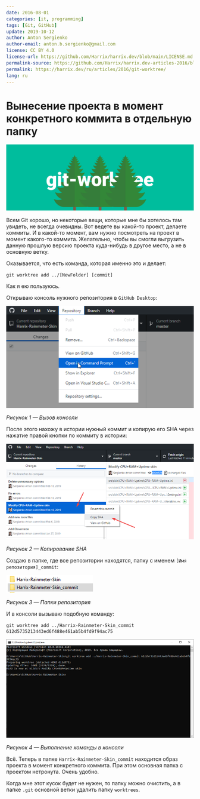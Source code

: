 ```yaml
---
date: 2016-08-01
categories: [it, programming]
tags: [Git, GitHub]
update: 2019-10-12
author: Anton Sergienko
author-email: anton.b.sergienko@gmail.com
license: CC BY 4.0
license-url: https://github.com/Harrix/harrix.dev/blob/main/LICENSE.md
permalink-source: https://github.com/Harrix/harrix.dev-articles-2016/blob/main/git-worktree/git-worktree.md
permalink: https://harrix.dev/ru/articles/2016/git-worktree/
lang: ru
---
```


# Вынесение проекта в момент конкретного коммита в отдельную папку

![Featured image](featured-image.svg)

Всем Git хорошо, но некоторые вещи, которые мне бы хотелось там увидеть, не всегда очевидны. Вот ведете вы какой-то проект, делаете коммиты. И в какой-то момент, вам нужно посмотреть на проект в момент какого-то коммита. Желательно, чтобы вы смогли выгрузить данную прошлую версию проекта куда-нибудь в другое место, а не в основную ветку.

Оказывается, что есть команда, которая именно это и делает:

```console
git worktree add ../[NewFolder] [commit]
```

Как я ею пользуюсь.

Открываю консоль нужного репозитория в `GitHub Desktop`:

![Вызов консоли](img/command-prompt.png)

_Рисунок 1 — Вызов консоли_

После этого нахожу в истории нужный коммит и копирую его SHA через нажатие правой кнопки по коммиту в истории:

![Копирование SHA](img/sha.png)

_Рисунок 2 — Копирование SHA_

Создаю в папке, где все репозитории находятся, папку с именем `[Имя репозитория]_commit`:

![Папки репозитория](img/folder.png)

_Рисунок 3 — Папки репозитория_

И в консоли вызываю подобную команду:

```console
git worktree add ../Harrix-Rainmeter-Skin_commit 612d5735213443ed6f488e461ab5b4fd9f94ac75
```

![Выполнение команды в консоли](img/console.png)

_Рисунок 4 — Выполнение команды в консоли_

Всё. Теперь в папке `Harrix-Rainmeter-Skin_commit` находится образ проекта в момент конкретного коммита. При этом основная папка с проектом нетронута. Очень удобно.

Когда мне этот кусок будет не нужен, то папку можно очистить, а в папке `.git` основной ветки удалить папку `worktrees`.
